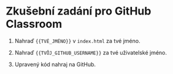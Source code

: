 # Zkušební zadání pro GitHub Classroom

1. Nahraď `{{TVÉ_JMÉNO}}` v `index.html` za tvé jméno.

1. Nahraď `{{TVŮJ_GITHUB_USERNAME}}` za tvé uživatelské jméno.

1. Upravený kód nahraj na GitHub.
